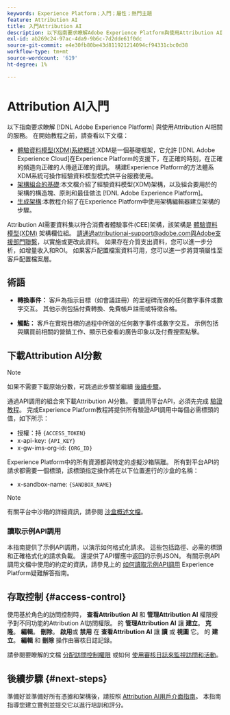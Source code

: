 ```yaml
---
keywords: Experience Platform；入門；屬性；熱門主題
feature: Attribution AI
title: 入門Attribution AI
description: 以下指南要求瞭解Adobe Experience Platform與使用Attribution AI有關的各種服務。 在開始教程之前，請查看以下文檔。
exl-id: ab269c24-97ac-4da9-9b6c-7d2dde61f0dc
source-git-commit: e4e30fb80be43d811921214094cf94331cbc0d38
workflow-type: tm+mt
source-wordcount: '619'
ht-degree: 1%

---
```


# Attribution AI入門

以下指南要求瞭解 [!DNL Adobe Experience Platform] 與使用Attribution AI相關的服務。 在開始教程之前，請查看以下文檔：

- [體驗資料模型(XDM)系統概述](../../xdm/home.md):XDM是一個基礎框架，它允許 [!DNL Adobe Experience Cloud]在Experience Platform的支援下，在正確的時刻，在正確的頻道向正確的人傳遞正確的資訊。 構建Experience Platform的方法體系XDM系統可操作經驗資料模型模式供平台服務使用。
- [架構組合的基礎](../../xdm/schema/composition.md):本文檔介紹了經驗資料模型(XDM)架構，以及組合要用於的架構的構造塊、原則和最佳做法 [!DNL Adobe Experience Platform]。
- [生成架構](../../xdm/tutorials/create-schema-ui.md):本教程介紹了在Experience Platform中使用架構編輯器建立架構的步驟。

Attribution AI需要資料集以符合消費者體驗事件(CEE)架構，該架構是 [體驗資料模型(XDM)](../../xdm/home.md) 架構欄位組。 請通過attributionai-support@adobe.com與Adobe支援部門聯繫，以實施或更改此資料。 如果存在介質支出資料，您可以進一步分析，如增量收入和ROI。 如果客戶配置檔案資料可用，您可以進一步將貸項屬性至客戶配置檔案層。

## 術語

- **轉換事件：** 客戶為指示目標（如會議註冊）的里程碑而做的任何數字事件或數字交互。 其他示例包括付費轉換、免費帳戶註冊或特徵合格。

- **觸點：** 客戶在實現目標的過程中所做的任何數字事件或數字交互。 示例包括與購買前相關的營銷工作、顯示已查看的廣告印象以及付費搜索點擊。

## 下載Attribution AI分數

>[!NOTE]
>
>如果不需要下載原始分數，可跳過此步驟並繼續 [後續步驟](#next-steps)。

通過API調用的組合來下載Attribution AI分數。 要調用平台API，必須先完成 [驗證教程](https://www.adobe.com/go/platform-api-authentication-en)。 完成Experience Platform教程將提供所有驗證API調用中每個必需標頭的值，如下所示：

- 授權：持 `{ACCESS_TOKEN}`
- x-api-key: `{API_KEY}`
- x-gw-ims-org-id: `{ORG_ID}`

Experience Platform中的所有資源都與特定的虛擬沙箱隔離。 所有對平台API的請求都需要一個標頭，該標頭指定操作將在以下位置進行的沙盒的名稱：

- x-sandbox-name: `{SANDBOX_NAME}`

>[!NOTE]
>
>有關平台中沙箱的詳細資訊，請參閱 [沙盒概述文檔](../../sandboxes/home.md)。

### 讀取示例API調用

本指南提供了示例API調用，以演示如何格式化請求。 這些包括路徑、必需的標頭和正確格式化的請求負載。 還提供了API響應中返回的示例JSON。 有關示例API調用文檔中使用的約定的資訊，請參見上的 [如何讀取示例API調用](../../landing/troubleshooting.md) Experience Platform疑難解答指南。

## 存取控制 {#access-control}

使用基於角色的訪問控制時， **查看Attribution AI** 和 **管理Attribution AI** 權限授予對不同功能的Attribution AI訪問權限。 的 **管理Attribution AI** 讓 **建立**。 **克隆**。 **編輯**。 **刪除**。 **啟用**&#x200B;或 **禁用** 在 **查看Attribution AI** 讓 **讀** 或 **視圖** 它。 的 **建立**。 **編輯** 和 **刪除** 操作由審核日誌記錄。

請參閱要瞭解的文檔 [分配訪問控制權限](../../../help/access-control/home.md) 或如何 [使用審核日誌來監視訪問和活動](../../../help/landing/governance-privacy-security/audit-logs/overview.md)。

## 後續步驟 {#next-steps}

準備好並準備好所有憑據和架構後，請按照 [Attribution AI用戶介面指南](./user-guide.md)。 本指南指導您建立實例並提交它以進行培訓和評分。
